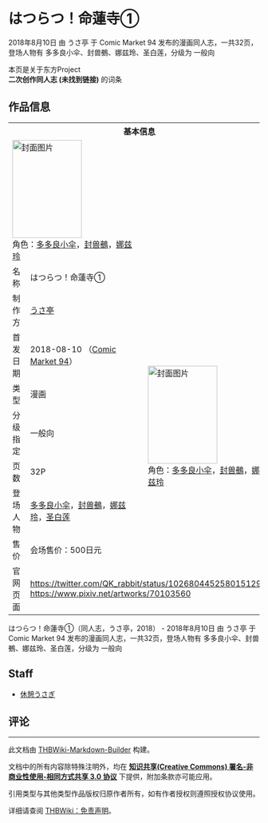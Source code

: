 # はつらつ！命蓮寺①

<!-- source html: G:\repos\THBWiki-Markdown-Builder\THBWikiMarkdown\Temp\main\8\84\ns0%3A%E3%81%AF%E3%81%A4%E3%82%89%E3%81%A4%EF%BC%81%E5%91%BD%E8%93%AE%E5%AF%BA%E2%91%A0.html -->

2018年8月10日 由 うさ亭 于 Comic Market 94 发布的漫画同人志，一共32页，登场人物有 多多良小伞、封兽鵺、娜兹玲、圣白莲，分级为 一般向

本页是关于东方Project  
 **二次创作同人志 (未找到链接)** 的词条

## 作品信息

<table><tbody><tr><th colspan="3">基本信息</th></tr><tr><td class="cover-artwork-mobile" colspan="2"><a href="./文件-はつらつ！命蓮寺①封面.jpg.md" class="image" title="封面图片"><img alt="封面图片" src="https://upload.thwiki.cc/thumb/8/87/%E3%81%AF%E3%81%A4%E3%82%89%E3%81%A4%EF%BC%81%E5%91%BD%E8%93%AE%E5%AF%BA%E2%91%A0%E5%B0%81%E9%9D%A2.jpg/139px-%E3%81%AF%E3%81%A4%E3%82%89%E3%81%A4%EF%BC%81%E5%91%BD%E8%93%AE%E5%AF%BA%E2%91%A0%E5%B0%81%E9%9D%A2.jpg" decoding="async" loading="lazy" width="139" height="196" srcset="https://upload.thwiki.cc/thumb/8/87/%E3%81%AF%E3%81%A4%E3%82%89%E3%81%A4%EF%BC%81%E5%91%BD%E8%93%AE%E5%AF%BA%E2%91%A0%E5%B0%81%E9%9D%A2.jpg/208px-%E3%81%AF%E3%81%A4%E3%82%89%E3%81%A4%EF%BC%81%E5%91%BD%E8%93%AE%E5%AF%BA%E2%91%A0%E5%B0%81%E9%9D%A2.jpg 1.5x, https://upload.thwiki.cc/thumb/8/87/%E3%81%AF%E3%81%A4%E3%82%89%E3%81%A4%EF%BC%81%E5%91%BD%E8%93%AE%E5%AF%BA%E2%91%A0%E5%B0%81%E9%9D%A2.jpg/278px-%E3%81%AF%E3%81%A4%E3%82%89%E3%81%A4%EF%BC%81%E5%91%BD%E8%93%AE%E5%AF%BA%E2%91%A0%E5%B0%81%E9%9D%A2.jpg 2x" data-file-width="481" data-file-height="679"></a><div class="cover-char">角色：<a href="./多多良小伞.md" title="多多良小伞">多多良小伞</a>，<a href="./封兽鵺.md" title="封兽鵺">封兽鵺</a>，<a href="./娜兹玲.md" title="娜兹玲">娜兹玲</a></div></td>
</tr><tr><td class="label">名称</td><td colspan="2"> はつらつ！命蓮寺① </td></tr><tr><td class="label">制作方</td><td><a href="./うさ亭.md" title="うさ亭">うさ亭</a></td><td class="cover-artwork" rowspan="7" style="min-width:196px;"><a href="./文件-はつらつ！命蓮寺①封面.jpg.md" class="image" title="封面图片"><img alt="封面图片" src="https://upload.thwiki.cc/thumb/8/87/%E3%81%AF%E3%81%A4%E3%82%89%E3%81%A4%EF%BC%81%E5%91%BD%E8%93%AE%E5%AF%BA%E2%91%A0%E5%B0%81%E9%9D%A2.jpg/139px-%E3%81%AF%E3%81%A4%E3%82%89%E3%81%A4%EF%BC%81%E5%91%BD%E8%93%AE%E5%AF%BA%E2%91%A0%E5%B0%81%E9%9D%A2.jpg" decoding="async" loading="lazy" width="139" height="196" srcset="https://upload.thwiki.cc/thumb/8/87/%E3%81%AF%E3%81%A4%E3%82%89%E3%81%A4%EF%BC%81%E5%91%BD%E8%93%AE%E5%AF%BA%E2%91%A0%E5%B0%81%E9%9D%A2.jpg/208px-%E3%81%AF%E3%81%A4%E3%82%89%E3%81%A4%EF%BC%81%E5%91%BD%E8%93%AE%E5%AF%BA%E2%91%A0%E5%B0%81%E9%9D%A2.jpg 1.5x, https://upload.thwiki.cc/thumb/8/87/%E3%81%AF%E3%81%A4%E3%82%89%E3%81%A4%EF%BC%81%E5%91%BD%E8%93%AE%E5%AF%BA%E2%91%A0%E5%B0%81%E9%9D%A2.jpg/278px-%E3%81%AF%E3%81%A4%E3%82%89%E3%81%A4%EF%BC%81%E5%91%BD%E8%93%AE%E5%AF%BA%E2%91%A0%E5%B0%81%E9%9D%A2.jpg 2x" data-file-width="481" data-file-height="679"></a><div class="cover-char">角色：<a href="./多多良小伞.md" title="多多良小伞">多多良小伞</a>，<a href="./封兽鵺.md" title="封兽鵺">封兽鵺</a>，<a href="./娜兹玲.md" title="娜兹玲">娜兹玲</a></div></td>
</tr><tr><td class="label">首发日期</td><td>2018-08-10&#160;（<a href="/展会作品列表?e=Comic+Market%2394">Comic Market 94</a>）</td></tr><tr><td class="label">类型</td><td>漫画</td></tr><tr><td class="label">分级指定</td><td>一般向</td></tr><tr><td class="label">页数</td><td>32P</td></tr><tr><td class="label">登场人物</td><td><a href="./多多良小伞.md" title="多多良小伞">多多良小伞</a>，<a href="./封兽鵺.md" title="封兽鵺">封兽鵺</a>，<a href="./娜兹玲.md" title="娜兹玲">娜兹玲</a>，<a href="./圣白莲.md" title="圣白莲">圣白莲</a></td></tr><tr><td class="label">售价</td><td>会场售价：500日元</td></tr>
<tr><td class="label">官网页面</td><td colspan="2"><a rel="nofollow" class="external free" href="https://twitter.com/QK_rabbit/status/1026804452580151296">https://twitter.com/QK_rabbit/status/1026804452580151296</a><br><a rel="nofollow" class="external free" href="https://www.pixiv.net/artworks/70103560">https://www.pixiv.net/artworks/70103560</a></td></tr></tbody></table>

はつらつ！命蓮寺①（同人志，うさ亭，2018） - 2018年8月10日 由 うさ亭 于 Comic Market 94 发布的漫画同人志，一共32页，登场人物有 多多良小伞、封兽鵺、娜兹玲、圣白莲，分级为 一般向

## Staff
- [休憩うさぎ](./休憩うさぎ.md)


## 评论




---

此文档由 [THBWiki-Markdown-Builder](https://github.com/Delsin-Yu/THBWiki-Markdown-Builder) 构建。

文档中的所有内容除特殊注明外，均在 [**知识共享(Creative Commons) 署名-非商业性使用-相同方式共享 3.0 协议**](https://creativecommons.org/licenses/by-sa/3.0/deed.zh-hans) 下提供，附加条款亦可能应用。

引用类型与其他类型作品版权归原作者所有，如有作者授权则遵照授权协议使用。

详细请查阅 [THBWiki：免责声明](https://thbwiki.cc/THBWiki:%E5%85%8D%E8%B4%A3%E5%A3%B0%E6%98%8E)。

